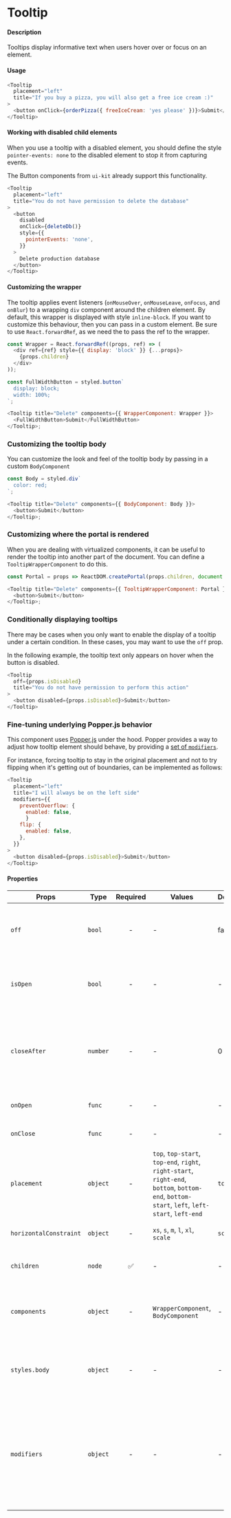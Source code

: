 # Tooltip

#### Description

Tooltips display informative text when users hover over or focus on an element.

#### Usage

```js
<Tooltip
  placement="left"
  title="If you buy a pizza, you will also get a free ice cream :)"
>
  <button onClick={orderPizza({ freeIceCream: 'yes please' })}>Submit</button>
</Tooltip>
```

#### Working with disabled child elements

When you use a tooltip with a disabled element, you should define the style `pointer-events: none` to the disabled element to stop it from capturing events.

The Button components from `ui-kit` already support this functionality.

```js
<Tooltip
  placement="left"
  title="You do not have permission to delete the database"
>
  <button
    disabled
    onClick={deleteDb()}
    style={{
      pointerEvents: 'none',
    }}
  >
    Delete production database
  </button>
</Tooltip>
```

#### Customizing the wrapper

The tooltip applies event listeners (`onMouseOver`, `onMouseLeave`, `onFocus`, and `onBlur`) to a wrapping `div` component around the children element. By default, this wrapper is displayed with style `inline-block`. If you want to customize this behaviour, then you can pass in a custom element. Be sure to use `React.forwardRef`, as we need the to pass the ref to the wrapper.

```js
const Wrapper = React.forwardRef((props, ref) => (
  <div ref={ref} style={{ display: 'block' }} {...props}>
    {props.children}
  </div>
));

const FullWidthButton = styled.button`
  display: block;
  width: 100%;
`;

<Tooltip title="Delete" components={{ WrapperComponent: Wrapper }}>
  <FullWidthButton>Submit</FullWidthButton>
</Tooltip>;
```

### Customizing the tooltip body

You can customize the look and feel of the tooltip body by passing in a custom `BodyComponent`

```js
const Body = styled.div`
  color: red;
`;

<Tooltip title="Delete" components={{ BodyComponent: Body }}>
  <button>Submit</button>
</Tooltip>;
```

### Customizing where the portal is rendered

When you are dealing with virtualized components, it can be useful to render the tooltip into another part of the document. You can define a `TooltipWrapperComponent` to do this.

```js
const Portal = props => ReactDOM.createPortal(props.children, document.body);

<Tooltip title="Delete" components={{ TooltipWrapperComponent: Portal }}>
  <button>Submit</button>
</Tooltip>;
```

### Conditionally displaying tooltips

There may be cases when you only want to enable the display of a tooltip under a certain condition. In these cases, you may want to use the `off` prop.

In the following example, the tooltip text only appears on hover when the button is disabled.

```js
<Tooltip
  off={props.isDisabled}
  title="You do not have permission to perform this action"
>
  <button disabled={props.isDisabled}>Submit</button>
</Tooltip>
```

### Fine-tuning underlying Popper.js behavior

This component uses [Popper.js](https://popper.js.org/) under the hood. Popper provides a way to adjust how tooltip element should behave, by providing a [set of `modifiers`][modifiers-doc].

For instance, forcing tooltip to stay in the original placement and not to try flipping when it's getting out of boundaries, can be implemented as follows:

```js
<Tooltip
  placement="left"
  title="I will always be on the left side"
  modifiers={{
    preventOverflow: {
      enabled: false,
      }
    flip: {
      enabled: false,
    },
  }}
>
  <button disabled={props.isDisabled}>Submit</button>
</Tooltip>
```

#### Properties

| Props                  | Type     | Required | Values                                                                                                                                       | Default | Description                                                                                                                                                 |
| ---------------------- | -------- | :------: | -------------------------------------------------------------------------------------------------------------------------------------------- | ------- | ----------------------------------------------------------------------------------------------------------------------------------------------------------- |
| `off`                  | `bool`   |    -     | -                                                                                                                                            | false   | Whether or not the tooltip opens and closes as a result of event listeners.                                                                                 |
| `isOpen`               | `bool`   |    -     | -                                                                                                                                            | -       | If passed, the tooltip's open and closed states are controlled by this prop                                                                                 |
| `closeAfter`           | `number` |    -     | -                                                                                                                                            | 0       | Delay (in milliseconds) between the end of the user interaction, and the closing of the tooltip                                                             |
| `onOpen`               | `func`   |    -     | -                                                                                                                                            | -       | Called when the tooltip is opened                                                                                                                           |
| `onClose`              | `func`   |    -     | -                                                                                                                                            | -       | Called after the tooltip is closed                                                                                                                          |
| `placement`             | `object` |    -     | `top`, `top-start`, `top-end`, `right`, `right-start`, `right-end`, `bottom`, `bottom-end`, `bottom-start`, `left`, `left-start`, `left-end` | `top`   | How the tooltip is positioned relative to the child element                                                                                                 |
| `horizontalConstraint` | `object` |    -     | `xs`, `s`, `m`, `l`, `xl`, `scale`                                                                                                           | `scale` | Horizontal size limit of the tooltip                                                                                                                        |
| `children`             | `node`   |    ✅    | -                                                                                                                                            | -       | Content rendered within the tooltip                                                                                                                         |
| `components`           | `object` |    -     | `WrapperComponent`, `BodyComponent`                                                                                                          | -       | If passed, the tooltip will wrap your component with this element                                                                                           |
| `styles.body`          | `object` |    -     | -                                                                                                                                            | -       | If passed, these styles will be spread onto the div surrounding the tooltip body                                                                            |
| `modifiers`            | `object` |    -     | -                                                                                                                                            | -       | Provides a way to fine-tune an appearance of underlying Popper tooltip element. For more information, please check [Popper.js documentation][modifiers-doc] |
|                        |          |          |                                                                                                                                              |         |                                                                                                                                                             |

[modifiers-doc]: https://popper.js.org/popper-documentation.html#modifiers
